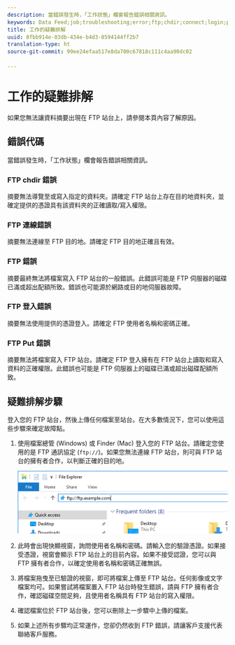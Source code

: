 ```yaml
---
description: 當錯誤發生時，「工作狀態」欄會報告錯誤相關資訊。
keywords: Data Feed;job;troubleshooting;error;ftp;chdir;connect;login;put
title: 工作的疑難排解
uuid: 8fbb914e-03db-434e-b4d3-8594144ff2b7
translation-type: ht
source-git-commit: 99ee24efaa517e8da700c67818c111c4aa90dc02

---
```



# 工作的疑難排解

如果您無法讓資料摘要出現在 FTP 站台上，請參閱本頁內容了解原因。

## 錯誤代碼

當錯誤發生時，「工作狀態」欄會報告錯誤相關資訊。

### FTP chdir 錯誤

摘要無法導覽至或寫入指定的資料夾。請確定 FTP 站台上存在目的地資料夾，並確定提供的憑證具有該資料夾的正確讀取/寫入權限。

### FTP 連線錯誤

摘要無法連線至 FTP 目的地。請確定 FTP 目的地正確且有效。

### FTP 錯誤

摘要最終無法將檔案寫入 FTP 站台的一般錯誤。此錯誤可能是 FTP 伺服器的磁碟已滿或超出配額所致。錯誤也可能源於網路或目的地伺服器故障。

### FTP 登入錯誤

摘要無法使用提供的憑證登入。請確定 FTP 使用者名稱和密碼正確。

### FTP Put 錯誤

摘要無法將檔案寫入 FTP 站台。請確定 FTP 登入擁有在 FTP 站台上讀取和寫入資料的正確權限。此錯誤也可能是 FTP 伺服器上的磁碟已滿或超出磁碟配額所致。

## 疑難排解步驟

登入您的 FTP 站台，然後上傳任何檔案至站台。在大多數情況下，您可以使用這些步驟來確定故障點。

1. 使用檔案總管 (Windows) 或 Finder (Mac) 登入您的 FTP 站台。請確定您使用的是 FTP 通訊協定 (`ftp://`)。如果您無法連線 FTP 站台，則可與 FTP 站台的擁有者合作，以判斷正確的目的地。

   ![檔案總管](assets/file_explorer.png)

2. 此時會出現快顯視窗，詢問使用者名稱和密碼。請輸入您的驗證憑證。如果接受憑證，視窗會顯示 FTP 站台上的目前內容。如果不接受認證，您可以與 FTP 擁有者合作，以確定使用者名稱和密碼正確無誤。
3. 將檔案拖曳至已驗證的視窗，即可將檔案上傳至 FTP 站台。任何影像或文字檔案均可。如果嘗試將檔案置入 FTP 站台時發生錯誤，請與 FTP 擁有者合作，確認磁碟空間足夠，且使用者名稱具有 FTP 站台的寫入權限。
4. 確認檔案位於 FTP 站台後，您可以刪除上一步驟中上傳的檔案。
5. 如果上述所有步驟均正常運作，您卻仍然收到 FTP 錯誤，請讓客戶支援代表聯絡客戶服務。
